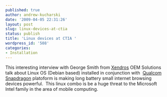 ```yaml
---
published: true
author: andrew-kucharski
date: '2009-04-05 22:31:26'
layout: post
slug: linux-devices-at-ctia
status: publish
title: 'Linux devices at CTIA '
wordpress_id: '508'
categories:
- Installation
---
```


This interesting interview with George Smith from [Xendros](http://www.xandros.com/products/oem/) OEM Solutions talk about Linux OS (Debian based) installed in conjunction with  [Qualcom Snapdragon](http://www.qctconnect.com/products/snapdragon.html) platoform is making long battery small internet browsing devices powerful.  This linux combo is be a huge threat to the Microsoft Intel family in the area of mobile computing.

